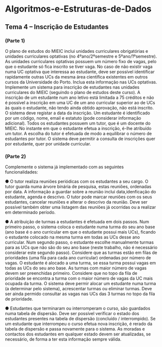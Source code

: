 # Algoritmos-e-Estruturas-de-Dados

## Tema 4 – Inscrição de Estudantes 
### (Parte 1)
O plano de estudos do MIEIC inclui unidades curriculares obrigatórias e unidades curriculares optativas (no
4ºano/2ºsemestre e 5ºano/1ºsemestre). As unidades curriculares optativas possuem um número fixo de vagas,
pelo que o estudante só fica inscrito se tiver vaga. No caso de não existir vaga numa UC optativa que interessa
ao estudante, deve ser possível identificar rapidamente outras UCs da mesma área científica existentes em
outros cursos da Universidade do Porto. Inclua esta informação nas UCs optativas.
Implemente um sistema para inscrição de estudantes nas unidades curriculares do MIEIC (seguindo o plano de
estudos deste curso).
A inscrição de um estudante num ano letivo está limitada a 75 créditos e não é possível a inscrição em uma UC
de um ano curricular superior ao de UCs às quais o estudante, não tendo ainda obtido aprovação, não está
inscrito. O sistema deve registar a data da inscrição.
Um estudante é identificado por um código, nome, email e estatuto (pode considerar informação adicional).
Todos os estudantes possuem um tutor, que é um docente do MIEIC. No instante em que o estudante efetua a
inscrição, é-lhe atribuído um tutor. A escolha do tutor é efetuada de modo a equilibrar o número de estudantes
por tutor.
O sistema deve permitir a consulta de inscrições quer por estudante, quer por unidade curricular.
### (Parte 2)
Complemente o sistema já implementado com as seguintes funcionalidades:

● O tutor realiza reuniões periódicas com os estudantes a seu cargo. O tutor guarda numa árvore binária
de pesquisa, estas reuniões, ordenadas por data. A informação a guardar sobre a reunião inclui
data,idenficação
do estudante, agenda e descrivo.
O tutor pode marcar reuniões com os seus
estudantes, cancelar reuniões e alterar o descrivo
da reunião. Deve ser possível também obter uma
listagem das reuniões já ocorridas ou a realizar em determinado período.

● A atribuição de turmas a estudantes é efetuada em dois passos. Num primeiro passo, o sistema coloca o
estudante numa turma do seu ano base (ano base é o ano curricular em que o estudante possui mais
UCs), ficando o estudante colocado na mesma turma em todas as UCs desse ano curricular. Num
segundo passo, o estudante escolhe manualmente turmas para as UCs que não são do seu ano base
(neste trabalho, não é necessário considerar este segundo passo). Considere que as turmas estão em
filas de prioridades (uma fila para cada ano curricular) ordenadas por número de vagas. O estudante é
alocado a uma turma, se essa turma possui vagas em todas as UCs do seu ano base. As turmas com
maior número de vagas devem ser preenchidas primeiro. Considere que no topo da fila de prioridade se
encontra a turma com o maior número de vagas da UC mais ocupada da turma. O sistema deve permir
alocar um estudante numa turma (a determinar pelo sistema), acrescentar turmas ou eliminar turmas.
Deve ser ainda permido
consultar as vagas nas UCs das 3 turmas no topo da fila de prioridade.

● Estudantes que terminaram ou interromperam o curso, são guardados numa tabela de dispersão. Deve
ser possível verificar o estado dos estudantes presentes na tabela de dispersão (concluído /
interrompido). Se um estudante que interrompeu o curso efetua nova inscrição, é rerado
da tabela de
dispersão e passa novamente para o sistema. As moradas e contactos dos estudantes em qualquer
estado devem ser atualizadas, se necessário, de forma a ter esta informação sempre válida.

